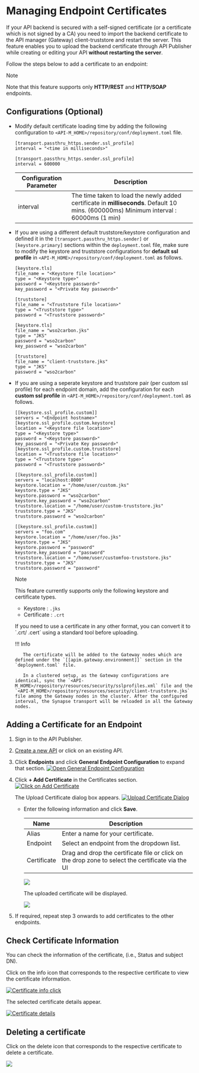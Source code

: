 # Managing Endpoint Certificates

If your API backend is secured with a self-signed certificate (or a certificate which is not signed by a CA) you need to import the backend certificate to the API manager (Gateway) client-truststore and restart the server. This feature enables you to upload the backend certificate through API Publisher while creating or editing your API **without restarting the server**. 
   
Follow the steps below to add a certificate to an endpoint: 
    
   <html>
        <div class="admonition note">
            <p class="admonition-title">Note</p>
            <p>Note that this feature supports only <b>HTTP/REST</b> and <b>HTTP/SOAP</b> endpoints.
            </p>
        </div> 
   </html>

## Configurations (Optional)

-  Modify default certificate loading time by adding the following configuration to `<API-M_HOME>/repository/conf/deployment.toml` file.

    ``` tab="Format"
    [transport.passthru_https.sender.ssl_profile]
    interval = "<time in milliseconds>"
    ```
      
    ``` tab="Example"
    [transport.passthru_https.sender.ssl_profile]
    interval = 600000
    ```
    
    | Configuration Parameter        | Description|
    |-------------|---------------------------------------------------|
    | interval    | The time taken to load the newly added certificate in **milliseconds**. Default 10 mins. (600000ms) Minimum interval : 60000ms (1 min)|

- If you are using a different default truststore/keystore configuration and defined it in the `[transport.passthru_https.sender]` or `[keystore.primary]` sections within the `deployment.toml` file, make sure to modify the keystore and truststore configurations for **default ssl profile** in  `<API-M_HOME>/repository/conf/deployment.toml` as follows.

    ``` tab="Format"
    [keystore.tls]
    file_name = "<Keystore file location>"
    type = "<Keystore type>"
    password = "<Keystore password>"
    key_password = "<Private Key password>"

    [truststore]
    file_name = "<Truststore file location>"
    type = "<Truststore type>"
    password = "<Truststore password>"
    ```
    
    ``` tab="Example"
    [keystore.tls]
    file_name = "wso2carbon.jks"
    type = "JKS"
    password = "wso2carbon"
    key_password = "wso2carbon"

    [truststore]
    file_name = "client-truststore.jks"
    type = "JKS"
    password = "wso2carbon"
    ```

- If you are using a seperate keystore and truststore pair (per custom ssl profile) for each endpoint domain, add the configuration for each **custom ssl profile** in  `<API-M_HOME>/repository/conf/deployment.toml` as follows.

    ``` tab="Format"
    [[keystore.ssl_profile.custom]]
    servers = "<Endpoint hostname>"
    [keystore.ssl_profile.custom.keystore]
    location = "<Keystore file location>"
    type = "<Keystore type>"
    password = "<Keystore password>"
    key_password = "<Private Key password>"
    [keystore.ssl_profile.custom.truststore]
    location = "<Truststore file location>"
    type = "<Truststore type>"
    password = "<Truststore password>"
    ```
    
    ``` tab="Example"
    [[keystore.ssl_profile.custom]]
    servers = "localhost:8000"
    keystore.location = "/home/user/custom.jks"
    keystore.type = "JKS"
    keystore.password = "wso2carbon"
    keystore.key_password = "wso2carbon"
    truststore.location = "/home/user/custom-truststore.jks"
    truststore.type = "JKS"
    truststore.password = "wso2carbon"

    [[keystore.ssl_profile.custom]]
    servers = "foo.com"
    keystore.location = "/home/user/foo.jks"
    keystore.type = "JKS"
    keystore.password = "password"
    keystore.key_password = "password"
    truststore.location = "/home/user/customfoo-truststore.jks"
    truststore.type = "JKS"
    truststore.password = "password"
    ```

     <html>
     <div class="admonition note">
     <p class="admonition-title">Note</p>
     <p>
            This feature currently supports only the following keystore and certificate types.
     </p>
     <ul>
      <li>Keystore : <code>.jks</code></li>
      <li>Certificate : <code>.crt</code></li>
     </ul>
      <p>
      If you need to use a certificate in any other format, you can convert it to `.crt/ .cert` using a standard
              tool before uploading.
     </p>
     </div> 
     <html>

  
    !!! Info

         The certificate will be added to the Gateway nodes which are defined under the `[[apim.gateway.environment]]` section in the `deployment.toml` file. 
         
         In a clustered setup, as the Gateway configurations are identical, sync the `<API-M_HOME>/repository/resources/security/sslprofiles.xml` file and the `<API-M_HOME>/repository/resources/security/client-truststore.jks` file among the Gateway nodes in the cluster. After the configured interval, the Synapse transport will be reloaded in all the Gateway nodes.


## Adding a Certificate for an Endpoint

1.  Sign in to the API Publisher. 

2. [Create a new API]({{base_path}}/design/create-api/create-a-rest-api/) or click on an existing API.

3.  Click **Endpoints** and click **General Endpoint Configuration** to expand that section. 
    [![Open General Endpoint Configuration]({{base_path}}/assets/img/learn/open-general-endpoint-configuration.png)]({{base_path}}/assets/img/learn/open-general-endpoint-configuration.png)
4.  Click **\+ Add Certificate** in the Certificates section.
   [![Click on Add Certificate]({{base_path}}/assets/img/learn/click-add-certificate.png)]({{base_path}}/assets/img/learn/click-add-certificate.png)
   
    The Upload Certificate dialog box appears.
    [![Upload Certificate Dialog]({{base_path}}/assets/img/learn/upload-certificate-open.png)]({{base_path}}/assets/img/learn/upload-certificate-open.png)

    *  Enter the following information and click **Save**.
    
        | Name        | Description                                                                              |
        |-------------|------------------------------------------------------------------------------------------|
        | Alias       | Enter a name for your certificate.                                                       |
        | Endpoint    | Select an endpoint from the dropdown list.                                                |
        | Certificate | Drag and drop the certificate file or click on the drop zone to select the certificate via the UI |

        [![]({{base_path}}/assets/img/learn/certificate-inputs-provided.png)]({{base_path}}/assets/img/learn/certificate-inputs-provided.png)

         The uploaded certificate will be displayed.

         [![]({{base_path}}/assets/img/learn/certificate-added.png)]({{base_path}}/assets/img/learn/certificate-added.png)

5.  If required, repeat step 3 onwards to add certificates to the other endpoints.

## Check Certificate Information

You can check the information of the certificate, (i.e., Status and subject DN).

Click on the info icon that corresponds to the respective certificate to view the certificate information.

[![Certificate info click]({{base_path}}/assets/img/learn/certificate-info-click.jpg)]({{base_path}}/assets/img/learn/certificate-info-click.jpg)

The selected certificate details appear.

[![Certificate details]({{base_path}}/assets/img/learn/certificate-details.png)]({{base_path}}/assets/img/learn/certificate-details.png)

## Deleting a certificate

Click on the delete icon that corresponds to the respective certificate to delete a certificate.

[![]({{base_path}}/assets/img/learn/certificate-delete-btn-select.jpg)]({{base_path}}/assets/img/learn/certificate-delete-btn-select.jpg)

